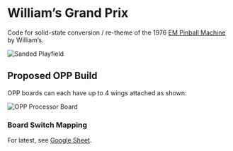 William’s Grand Prix
====================

Code for solid-state conversion / re-theme of the 1976 [EM Pinball Machine](http://www.ipdb.org/machine.cgi?id=1072) by William’s.

![Sanded Playfield](https://github.com/pinballplaid/grand-prix/raw/master/monitor/playfield.jpg)


Proposed OPP Build
------------------

OPP boards can each have up to 4 wings attached as shown:

![OPP Processor Board](http://pinballmakers.com/wiki/images/f/f1/Opp-processor.png)

### Board Switch Mapping

For latest, see [Google Sheet](https://docs.google.com/spreadsheets/d/1fP1gkxzNxdvTTTq80cS0wRv1wayha4IzK5jE9S3geUE/edit?usp=sharing).

